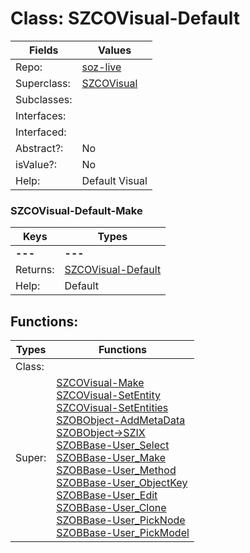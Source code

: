 
# Class:	SZCOVisual-Default

| Fields | Values |
| --------- | --------- |
| Repo: | [soz-live](/repos/soz-live.html) |
| Superclass: | [SZCOVisual](SZCOVisual.html) |
| Subclasses: |  |
| Interfaces: |  |
| Interfaced: |  |
| Abstract?: | No |
| isValue?: | No |
| Help: | Default Visual |

### SZCOVisual-Default-Make

| Keys | Types |
| --------- | --------- |
| **---** | **---** |
| Returns: | [SZCOVisual-Default](SZCOVisual-Default.html) |
| Help: | Default |


## Functions:

| Types | Functions |
| --------- | --------- |
| Class: |  |
| Super: | [SZCOVisual-Make](SZCOVisual.html) <br> [SZCOVisual-SetEntity](SZCOVisual.html) <br> [SZCOVisual-SetEntities](SZCOVisual.html) <br> [SZOBObject-AddMetaData](SZOBObject.html) <br> [SZOBObject->SZIX](SZOBObject.html) <br> [SZOBBase-User_Select](SZOBBase.html) <br> [SZOBBase-User_Make](SZOBBase.html) <br> [SZOBBase-User_Method](SZOBBase.html) <br> [SZOBBase-User_ObjectKey](SZOBBase.html) <br> [SZOBBase-User_Edit](SZOBBase.html) <br> [SZOBBase-User_Clone](SZOBBase.html) <br> [SZOBBase-User_PickNode](SZOBBase.html) <br> [SZOBBase-User_PickModel](SZOBBase.html) |


